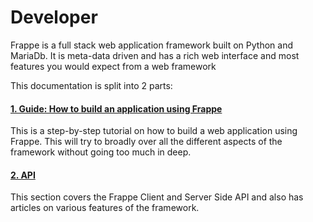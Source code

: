 # Developer

<p class="lead">Frappe is a full stack web application framework built on Python and MariaDb. It is meta-data driven and has a rich web interface and most features you would expect from a web framework</p>

This documentation is split into 2 parts:

#### [1. Guide: How to build an application using Frappe](/apps/frappe-framework/developers/guide)

This is a step-by-step tutorial on how to build a web application using Frappe. This will try to broadly over all the different aspects of the framework without going too much in deep.

#### [2. API](/apps/frappe-framework/developers/api)

This section covers the Frappe Client and Server Side API and also has articles on various features of the framework.
